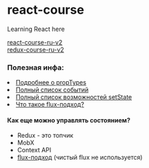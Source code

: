 # react-course
Learning React here

<a href='https://maxfarseer.gitbooks.io/react-course-ru-v2/content/'>react-course-ru-v2</a><br>
<a href='https://legacy.gitbook.com/book/maxfarseer/redux-course-ru-v2/details'>redux-course-ru-v2</a>

<h3>Полезная инфа:</h3
<ol>
  <li><a href="https://reactjs.org/docs/typechecking-with-proptypes.html#proptypes">Подробнее о propTypes</a></li>
  <li><a href="https://reactjs.org/docs/events.html#supported-events">Полный список событий</a></li>
  <li><a href="https://reactjs.org/docs/react-component.html#setstate">Полный список возможностей setState</a></li>
  <li><a href="https://facebook.github.io/flux/">Что такое flux-подход?</a></li>
</ol>

<h4>Как еще можно управлять состоянием?</h4>
<ul>
  <li>Redux - это топчик</li>
  <li>MobX</li>
  <li>Context API</li>
  <li><a href="https://facebook.github.io/flux/">flux-подход</a> (чистый flux не используется)</li>
</ul>

